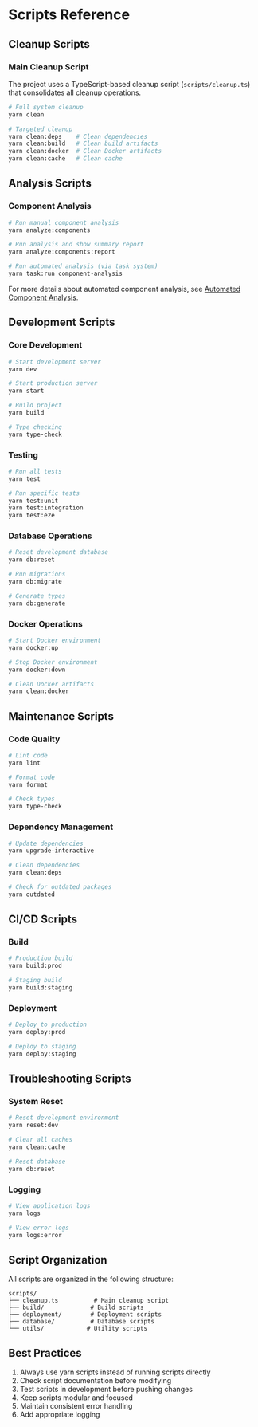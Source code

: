 # Scripts Reference

## Cleanup Scripts

### Main Cleanup Script
The project uses a TypeScript-based cleanup script (`scripts/cleanup.ts`) that consolidates all cleanup operations.

```bash
# Full system cleanup
yarn clean

# Targeted cleanup
yarn clean:deps    # Clean dependencies
yarn clean:build   # Clean build artifacts
yarn clean:docker  # Clean Docker artifacts
yarn clean:cache   # Clean cache
```

## Analysis Scripts

### Component Analysis
```bash
# Run manual component analysis
yarn analyze:components

# Run analysis and show summary report
yarn analyze:components:report

# Run automated analysis (via task system)
yarn task:run component-analysis
```

For more details about automated component analysis, see [Automated Component Analysis](automated-component-analysis.md).

## Development Scripts

### Core Development
```bash
# Start development server
yarn dev

# Start production server
yarn start

# Build project
yarn build

# Type checking
yarn type-check
```

### Testing
```bash
# Run all tests
yarn test

# Run specific tests
yarn test:unit
yarn test:integration
yarn test:e2e
```

### Database Operations
```bash
# Reset development database
yarn db:reset

# Run migrations
yarn db:migrate

# Generate types
yarn db:generate
```

### Docker Operations
```bash
# Start Docker environment
yarn docker:up

# Stop Docker environment
yarn docker:down

# Clean Docker artifacts
yarn clean:docker
```

## Maintenance Scripts

### Code Quality
```bash
# Lint code
yarn lint

# Format code
yarn format

# Check types
yarn type-check
```

### Dependency Management
```bash
# Update dependencies
yarn upgrade-interactive

# Clean dependencies
yarn clean:deps

# Check for outdated packages
yarn outdated
```

## CI/CD Scripts

### Build
```bash
# Production build
yarn build:prod

# Staging build
yarn build:staging
```

### Deployment
```bash
# Deploy to production
yarn deploy:prod

# Deploy to staging
yarn deploy:staging
```

## Troubleshooting Scripts

### System Reset
```bash
# Reset development environment
yarn reset:dev

# Clear all caches
yarn clean:cache

# Reset database
yarn db:reset
```

### Logging
```bash
# View application logs
yarn logs

# View error logs
yarn logs:error
```

## Script Organization

All scripts are organized in the following structure:
```
scripts/
├── cleanup.ts          # Main cleanup script
├── build/             # Build scripts
├── deployment/        # Deployment scripts
├── database/          # Database scripts
└── utils/            # Utility scripts
```

## Best Practices

1. Always use yarn scripts instead of running scripts directly
2. Check script documentation before modifying
3. Test scripts in development before pushing changes
4. Keep scripts modular and focused
5. Maintain consistent error handling
6. Add appropriate logging